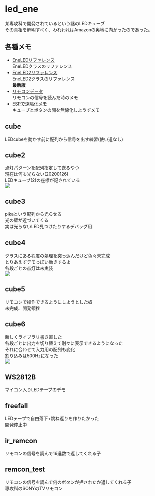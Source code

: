 # led_ene
某専攻科で開発されているという謎のLEDキューブ  
その真相を解明すべく、われわれはAmazonの奥地に向かったのであった。  

## 各種メモ
- [EneLEDリファレンス](https://github.com/yoshiko-kulala/led_ene/blob/master/EneLED_reference.md)  
EneLEDクラスのリファレンス  
- [EneLED2リファレンス](https://github.com/yoshiko-kulala/led_ene/blob/master/EneLED2_reference.md)  
EneLED2クラスのリファレンス  
**最新版**  
- [リモコンデータ](https://github.com/yoshiko-kulala/led_ene/blob/master/remocon_sig.md)  
リモコンの信号を読んだ時のメモ  
- [ESPで遠隔化メモ](https://github.com/yoshiko-kulala/led_ene/blob/release/remote_memo.md)  
キューブとボタンの間を無線化しようずメモ  

## cube
LEDcubeを動かす前に配列から信号を出す練習(使い道なし)  

## cube2
点灯パターンを配列指定して送るやつ  
現在は何も光らない(20200126)  
LEDキューブ(2)の座標が記されている  
[![](http://img.youtube.com/vi/rc0n9DIIMOk/0.jpg)](http://www.youtube.com/watch?v=rc0n9DIIMOk "")  

## cube3
pikaという配列から光らせる  
光の壁が近づいてくる  
実は光らないLED見つけたりするデバッグ用  

## cube4
クラスにある程度の処理を突っ込んだけど色々未完成  
とりあえずデモっぽい動きするよ  
各段ごとの点灯は未実装  
[![](http://img.youtube.com/vi/iQ5e2esYOFQ/0.jpg)](http://www.youtube.com/watch?v=iQ5e2esYOFQ "")  

## cube5
リモコンで操作できるようにしようとした奴  
未完成、開発頓挫  

## cube6
新しくライブラリ書き直した  
各段ごとに出力を切り替えて別々に表示できるようになった  
それに合わせて入力用の配列も変化  
割り込みは500Hzになった  
[![](http://img.youtube.com/vi/GyUMiwEu_p8/0.jpg)](http://www.youtube.com/watch?v=GyUMiwEu_p8 "")  

## WS2812B
マイコン入りLEDテープのデモ

## freefall
LEDテープで自由落下+跳ね返りを作りたかった  
開発停止中  

## ir_remcon
リモコンの信号を読んで16進数で返してくれる子  

## remcon_test
リモコンの信号を読んで何のボタンが押されたか返してくれる子  
専攻科のSONYのTVリモコン  